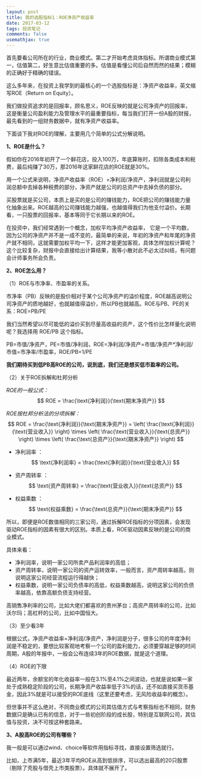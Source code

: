 ```yaml
---
layout: post
title: 我的选股指标1：ROE净资产收益率
date: 2017-03-12
tags: 投资笔记
comments: false
usemathjax: true
---
```


首先要看公司所在的行业，商业模式。第二才开始考虑具体指标。所谓商业模式第一，估值第二，好生意比估值重要的多。估值是看懂公司后自然而然的结果；模糊的正确好于精确的错误。

这么多年来，在投资上我学到的最核心的一个选股指标是：净资产收益率，英文缩写ROE（Return on Equity）。

我们做投资追求的是回报率，顾名思义，ROE反映的就是公司净资产的回报率，这是衡量公司盈利能力及管理水平的最重要指标，每当我们打开一份A股的财报，最先看到的一组财务数据中，就有净资产收益率。

下面谈下我对ROE的理解，主要用几个简单的公式分解说明。

**1、ROE是什么？**

假如你在2016年初开了一个鲜花店，投入100万，年底算账时，扣除各类成本和税费，最后纯赚了30万，那2016年这家鲜花店的ROE就是30%。

用一个公式来说明，净资产收益率（ROE）=净利润/净资产，净利润就是公司利润总额中去掉各种税费的部分，净资产就是公司的总资产中去掉负债的部分。

买股票就是买公司，本质上是买的是公司的赚钱能力，ROE把公司的赚钱能力量化抽象出来。ROE越高的公司赚钱能力越强，也越值得我们为他支付溢价。长期看，一只股票的回报率，基本等同于它长期以来的ROE。

在投资中，我们经常遇到一个概念，加权平均净资产收益率， 它是一个平均数，因为公司的净资产并不是一成不变的，最简单的来说，年初的净资产和年尾的净资产就不相同，这就需要加权平均一下，这样才能更加客观，具体怎样加权计算呢？这个比较复杂，财报中会直接给出计算结果，我等小散对此不必太过纠结，有问题会计师事务所会负责。

**2、ROE怎么用？**

（1）ROE与市净率、市盈率的关系。

市净率（PB）反映的是股价相对于某个公司净资产的溢价程度，ROE越高说明公司净资产的质地越好，也就越值得溢价，所以PB也就越高。ROE与PB、PE的关系：ROE=PB/PE

我们当然希望以尽可能低的溢价买到尽量高收益的资产，这个性价比怎样量化说明呢？我选择用 ROE/PB 这个指标。

PB=市值/净资产，PE=市值/净利润，ROE=净利润/净资产=市值/净资产*净利润/市值=市净率/市盈率，ROE/PB=1/PE

**我们期待买到低PB高ROE的公司，说到底，我们还是想买低市盈率的公司。**

（2）关于ROE拆解和杜邦分析

*ROE的一般公式：*
$$
ROE = \frac{\text{净利润}}{\text{期末净资产}} 
$$

*ROE按杜邦分析法的分项拆解：*
$$
ROE = \frac{\text{净利润}}{\text{期末净资产}} = \left( \frac{\text{净利润}}{\text{营业收入}} \right) \times \left( \frac{\text{营业收入}}{\text{总资产}} \right) \times \left( \frac{\text{总资产}}{\text{期末净资产}} \right)
$$

- 净利润率 ： 
$$
\text{净利润率} = \frac{\text{净利润}}{\text{营业收入}}
$$

- 资产周转率 ： 
$$
\text{资产周转率} = \frac{\text{营业收入}}{\text{总资产}}
$$

- 权益乘数  ：
$$
\text{权益乘数} = \frac{\text{总资产}}{\text{期末净资产}}
$$



所以，即便是ROE数值相同的三家公司，通过拆解ROE指标的分项因素，会发现驱动ROE指标的因素有很大的区别。本质上看，ROE驱动因素反映的是公司的商业模式。

具体来看：
- 净利润率，说明一家公司所卖产品利润率的高低；
- 资产周转率，说明一家公司的资产运转效率，一般而言，资产周转率越高，则说明这家公司经营流程运行得越快；
- 权益乘数，说明一家公司负债率的高低，权益乘数越高，说明这家公司的负债率越高，依靠高额负债支持经营。

高销售净利率的公司，比如大佬们都喜欢的贵州茅台；高资产周转率的公司，比如沃尔玛；高杠杆的公司，比如中国恒大。

（3）至少看3年

根据公式，净资产收益率=净利润/净资产，净利润是分子，很多公司的年度净利润是不稳定的，要想比较客观地考察一个公司的盈利能力，必须要穿越足够的时间周期，A股的年报中，一般会公布连续3年的ROE数据，就是这个道理。

（4）ROE的下限

最近两年，余额宝的年化收益率一般在3.1%至4.1%之间波动，也就是说如果一家处于成熟稳定阶段的公司，长期净资产收益率低于3%的话，还不如直接买货币基金，因此3%就是可以接受的ROE底线（这里还要考虑，无风险收益率的概念）。

但世事并不这么绝对，不同商业模式的公司其估值方式与考察指标也不相同，财务数据只是确认已有的信息，对于一些初创阶段的成长股，特别是互联网公司，其估值与投资，决不可按这种套路来。

**3、A股高ROE的公司有哪些？**

我一般是可以通过wind、choice等软件用指标寻找，直接设置筛选就行。

比如，上市满5年，最近3年平均ROE从高到低排序，可以选出最高的20只股票（剔除了壳股与借壳上市类股票）。具体就不展开了。